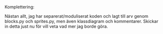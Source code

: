 Komplettering:

Nästan allt, jag har separerat/moduliserat koden och lagt till arv genom blocks.py och sprites.py, men även klassdiagram och kommentarer. Skickar in detta just nu för vill veta vad mer jag borde göra. 
